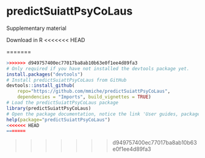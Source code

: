 # predictSuiattPsyCoLaus
Supplementary material

Download in R
<<<<<<< HEAD

=======
```R
>>>>>>> d949757400ec77017ba8ab10b63e0f1ee4d89fa3
# Only required if you have not installed the devtools package yet.
install.packages("devtools")
# Install predictSuiattPsyCoLaus from GitHub
devtools::install_github(
    repo="https://github.com/mmiche/predictSuiattPsyCoLaus",
    dependencies = "Imports", build_vignettes = TRUE)
# Load the predictSuiattPsyCoLaus package
library(predictSuiattPsyCoLaus)
# Open the package documentation, notice the link 'User guides, package vignettes ...'.
help(package="predictSuiattPsyCoLaus")
<<<<<<< HEAD
=======
```
>>>>>>> d949757400ec77017ba8ab10b63e0f1ee4d89fa3
